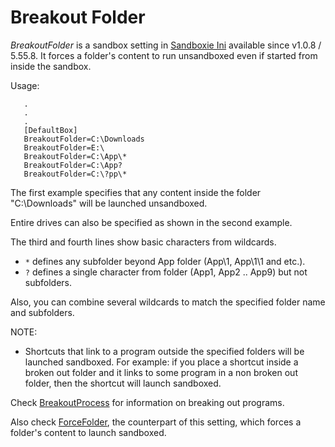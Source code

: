 # Breakout Folder

_BreakoutFolder_  is a sandbox setting in [Sandboxie Ini](SandboxieIni.md) available since v1.0.8 / 5.55.8. It forces a folder's content to run unsandboxed even if started from inside the sandbox.

Usage:

```
   .
   .
   .
   [DefaultBox]
   BreakoutFolder=C:\Downloads
   BreakoutFolder=E:\
   BreakoutFolder=C:\App\*
   BreakoutFolder=C:\App?
   BreakoutFolder=C:\?pp\*
```

The first example specifies that any content inside the folder "C:\Downloads" will be launched unsandboxed.

Entire drives can also be specified as shown in the second example.

The third and fourth lines show basic characters from wildcards.

- `*` defines any subfolder beyond App folder (App\1, App\1\1 and etc.).
- `?` defines a single character from folder (App1, App2 .. App9) but not subfolders.

Also, you can combine several wildcards to match the specified folder name and subfolders.

NOTE:
 * Shortcuts that link to a program outside the specified folders will be launched sandboxed. For example: if you place a shortcut inside a broken out folder and it links to some program in a non broken out folder, then the shortcut will launch sandboxed.

Check [BreakoutProcess](BreakoutProcess.md) for information on breaking out programs.

Also check [ForceFolder](ForceFolder.md), the counterpart of this setting, which forces a folder's content to launch sandboxed.
